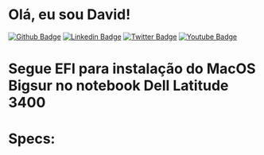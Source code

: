 # Olá, eu sou David!

[![Github Badge](https://img.shields.io/badge/-Github-000?style=flat-square&logo=Github&logoColor=white&link=https://github.com/davidfrei7as)](https://github.com/davidfrei7as)
[![Linkedin Badge](https://img.shields.io/badge/-LinkedIn-blue?style=flat-square&logo=Linkedin&logoColor=white&link=https://www.linkedin.com/in/davidfrei7as/)](https://www.linkedin.com/in/davidfrei7as/)
[![Twitter Badge](https://img.shields.io/badge/-Twitter-1ca0f1?style=flat-square&labelColor=1ca0f1&logo=twitter&logoColor=white&link=https://twitter.com/davidfrei7as)](https://twitter.com/davidfrei7as)
[![Youtube Badge](https://img.shields.io/badge/-YouTube-ff0000?style=flat-square&labelColor=ff0000&logo=youtube&logoColor=white&link=https://www.youtube.com/user/davidfrei7as)](https://www.youtube.com/user/davidfrei7as)

# Segue EFI para instalação do MacOS Bigsur no notebook Dell Latitude 3400
# Specs:
